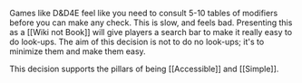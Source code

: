 Games like D&D4E feel like you need to consult 5-10 tables of modifiers before you can make any check. This is slow, and feels bad. Presenting this as a [[Wiki not Book]] will give players a search bar to make it really easy to do look-ups. The aim of this decision is not to do no look-ups; it's to minimize them and make them easy.

This decision supports the pillars of being [[Accessible]] and [[Simple]].